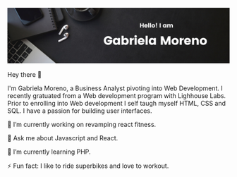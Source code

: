 
![Banner](https://github.com/gabmor38/README/blob/master/gabymoreno/Sources/Banner.png?raw=true "Title")

Hey there 👋

I'm Gabriela Moreno, a Business Analyst pivoting into Web Development. I recently gratuated from a Web development program with Lighhouse Labs. Prior to enrolling into Web development I self taugh myself HTML, CSS and SQL. I have a passion for building user interfaces.

<p> 🔭 I’m currently working on revamping react fitness.</p>
<p> 💬 Ask me about Javascript and React.</p>
<p> 🌱 I’m currently learning PHP.</p>
<p> ⚡ Fun fact: I like to ride superbikes and love to workout.</p>




<!--
**gabmor38/gabmor38** is a ✨ _special_ ✨ repository because its `README.md` (this file) appears on your GitHub profile.

Here are some ideas to get you started:

- 🔭 I’m currently working on ...
- 🌱 I’m currently learning ...
- 👯 I’m looking to collaborate on ...
- 🤔 I’m looking for help with ...
- 💬 Ask me about ...
- 📫 How to reach me: ...
- 😄 Pronouns: ...
- ⚡ Fun fact: ...
-->
